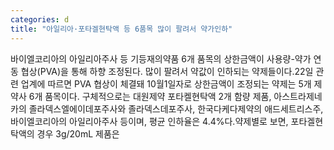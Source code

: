 ```yaml
---
categories: d
title: "아일리아·포타겔현탁액 등 6품목 많이 팔려서 약가인하"
---
```

바이엘코리아의 아일리아주사 등 기등재의약품 6개 품목의 상한금액이 사용량-약가 연동 협상(PVA)을 통해 하향 조정된다. 많이 팔려서 약값이 인하되는 약제들이다.22일 관련 업계에 따르면 PVA 협상이 체결돼 10월1일자로 상한금액이 조정되는 약제는 5개 제약사 6개 품목이다. 구체적으로는 대원제약 포타켈현탁액 2개 함량 제품, 아스트라제네카의 졸라덱스엘에이데포주사와 졸라덱스데포주사, 한국다케다제약의 애드세트리스주, 바이엘코리아의 아일리아주사 등이며, 평균 인하율은 4.4%다.약제별로 보면, 포타겔현탁액의 경우 3g/20mL 제품은